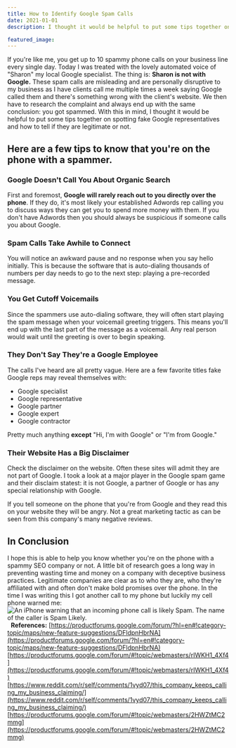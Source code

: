 ```yaml
---
title: How to Identify Google Spam Calls
date: 2021-01-01
description: I thought it would be helpful to put some tips together on spotting fake Google representatives and how to tell if they are legitimate or not.

featured_image:
---
```

If you're like me, you get up to 10 spammy phone calls on your business line every single day. Today I was treated with the lovely automated voice of "Sharon" my local Google specialist. The thing is: **Sharon is not with Google.** These spam calls are misleading and are personally disruptive to my business as I have clients call me multiple times a week saying Google called them and there's something wrong with the client's website. We then have to research the complaint and always end up with the same conclusion: you got spammed. With this in mind, I thought it would be helpful to put some tips together on spotting fake Google representatives and how to tell if they are legitimate or not.

## Here are a few tips to know that you're on the phone with a spammer.

### Google Doesn't Call You About Organic Search

First and foremost, **Google will rarely reach out to you directly over the phone**. If they do, it's most likely your established Adwords rep calling you to discuss ways they can get you to spend more money with them. If you don't have Adwords then you should always be suspicious if someone calls you about Google.

### Spam Calls Take Awhile to Connect

You will notice an awkward pause and no response when you say hello initially. This is because the software that is auto-dialing thousands of numbers per day needs to go to the next step: playing a pre-recorded message.

### You Get Cutoff Voicemails

Since the spammers use auto-dialing software, they will often start playing the spam message when your voicemail greeting triggers. This means you'll end up with the last part of the message as a voicemail. Any real person would wait until the greeting is over to begin speaking.

### They Don't Say They're a Google Employee

The calls I've heard are all pretty vague. Here are a few favorite titles fake Google reps may reveal themselves with:

*   Google specialist
*   Google representative
*   Google partner
*   Google expert
*   Google contractor

Pretty much anything **except** "Hi, I'm with Google" or "I'm from Google."

### Their Website Has a Big Disclaimer

Check the disclaimer on the website. Often these sites will admit they are not part of Google. I took a look at a major player in the Google spam game and their disclaim statest: it is not Google, a partner of Google or has any special relationship with Google. 

If you tell someone on the phone that you're from Google and they read this on your website they will be angry. Not a great marketing tactic as can be seen from this company's many negative reviews.

## In Conclusion

I hope this is able to help you know whether you're on the phone with a spammy SEO company or not. A little bit of research goes a long way in preventing wasting time and money on a company with deceptive business practices. Legitimate companies are clear as to who they are, who they're affiliated with and often don't make bold promises over the phone. In the time I was writing this I got another call to my phone but luckily my cell phone warned me: ![An iPhone warning that an incoming phone call is likely Spam. The name of the caller is Spam Likely.](https://www.gaintap.com/wp-content/uploads/2018/01/IMG_2432.jpg)   **References:** [https://productforums.google.com/forum/?hl=en#!category-topic/maps/new-feature-suggestions/DFldpnHbrNA](https://productforums.google.com/forum/?hl=en#!category-topic/maps/new-feature-suggestions/DFldpnHbrNA) [https://productforums.google.com/forum/#!topic/webmasters/rIWKH1_4Xf4](https://productforums.google.com/forum/#!topic/webmasters/rIWKH1_4Xf4) [https://www.reddit.com/r/self/comments/1vyd07/this_company_keeps_calling_my_business_claiming/](https://www.reddit.com/r/self/comments/1vyd07/this_company_keeps_calling_my_business_claiming/) [https://productforums.google.com/forum/#!topic/webmasters/2HWZtMC2mmg](https://productforums.google.com/forum/#!topic/webmasters/2HWZtMC2mmg)